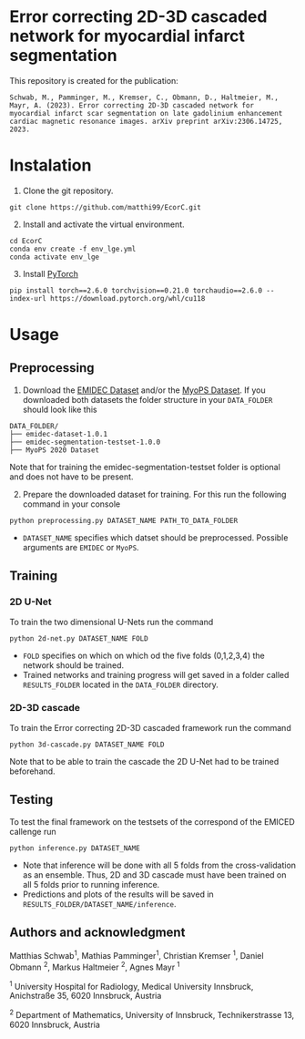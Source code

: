 # Error correcting 2D-3D cascaded network for myocardial infarct segmentation



This repository is created for the publication:

```
Schwab, M., Pamminger, M., Kremser, C., Obmann, D., Haltmeier, M., Mayr, A. (2023). Error correcting 2D-3D cascaded network for myocardial infarct scar segmentation on late gadolinium enhancement cardiac magnetic resonance images. arXiv preprint arXiv:2306.14725, 2023.
```


# Instalation

1. Clone the git repository. 
```
git clone https://github.com/matthi99/EcorC.git
``` 

2. Install and activate the virtual environment.
```
cd EcorC
conda env create -f env_lge.yml
conda activate env_lge
```
3. Install [PyTorch](https://pytorch.org/get-started/locally/)
```
pip install torch==2.6.0 torchvision==0.21.0 torchaudio==2.6.0 --index-url https://download.pytorch.org/whl/cu118
```

# Usage

## Preprocessing
1. Download the [EMIDEC Dataset](https://emidec.com/dataset#download) and/or the [MyoPS Dataset](https://mega.nz/folder/BRdnDISQ#FnCg9ykPlTWYe5hrRZxi-w). If you downloaded both datasets the folder structure in your `DATA_FOLDER` should look like this 
``` 
DATA_FOLDER/
├── emidec-dataset-1.0.1 
├── emidec-segmentation-testset-1.0.0
├── MyoPS 2020 Dataset
```
Note that for training the emidec-segmentation-testset folder is optional and does not have to be present.

2. Prepare the downloaded dataset for training. For this run the following command in your console
```
python preprocessing.py DATASET_NAME PATH_TO_DATA_FOLDER
``` 
- `DATASET_NAME` specifies which datset should be preprocessed. Possible arguments are `EMIDEC` or `MyoPS`. 

## Training

### 2D U-Net

To train the two dimensional U-Nets run the command
```
python 2d-net.py DATASET_NAME FOLD 
``` 
- `FOLD` specifies on which on which od the five folds (0,1,2,3,4) the network should be trained.  
- Trained networks and training progress will get saved in a folder called `RESULTS_FOLDER` located in the `DATA_FOLDER` directory. 

### 2D-3D cascade

To train the Error correcting 2D-3D cascaded framework run the command
```
python 3d-cascade.py DATASET_NAME FOLD 
``` 
Note that to be able to train the cascade the 2D U-Net had to be trained beforehand. 

## Testing

To test the final framework on the testsets of the correspond of the EMICED callenge run 
```
python inference.py DATASET_NAME

```
- Note that inference will be done with all 5 folds from the cross-validation as an ensemble. Thus, 2D and 3D cascade must have been trained on all 5 folds prior to running inference.   
- Predictions and plots of the results will be saved in `RESULTS_FOLDER/DATASET_NAME/inference`.


## Authors and acknowledgment
Matthias Schwab<sup>1</sup>, Mathias Pamminger<sup>1</sup>, Christian Kremser <sup>1</sup>, Daniel Obmann <sup>2</sup>, Markus Haltmeier <sup>2</sup>, Agnes Mayr <sup>1</sup>

<sup>1</sup> University Hospital for Radiology, Medical University Innsbruck, Anichstraße 35, 6020 Innsbruck, Austria 

<sup>2</sup> Department of Mathematics, University of Innsbruck, Technikerstrasse 13, 6020 Innsbruck, Austria



